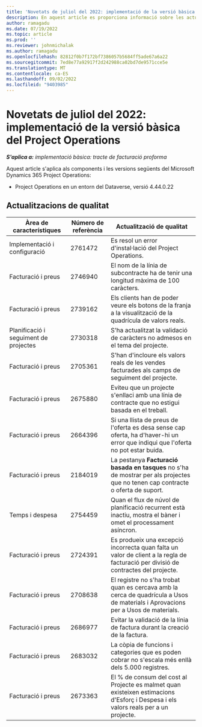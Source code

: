 ```yaml
---
title: 'Novetats de juliol del 2022: implementació de la versió bàsica del Project Operations'
description: En aquest article es proporciona informació sobre les actualitzacions de qualitat que estan disponibles a la versió de juliol de 2022 de la implementació bàsica del Microsoft Dynamics 365 Project Operations.
author: ramagadu
ms.date: 07/19/2022
ms.topic: article
ms.prod: ''
ms.reviewer: johnmichalak
ms.author: ramagadu
ms.openlocfilehash: 82812f0b7f172bf7386057b5684ff5ade67a6a22
ms.sourcegitcommit: 7ed8e77a92917f2d242988ca02bd7de9571cce5e
ms.translationtype: MT
ms.contentlocale: ca-ES
ms.lasthandoff: 09/02/2022
ms.locfileid: "9403985"
---
```

# <a name="whats-new-july-2022---project-operations-lite-deployment"></a>Novetats de juliol del 2022: implementació de la versió bàsica del Project Operations

_**S'aplica a:** implementació bàsica: tracte de facturació proforma_

Aquest article s'aplica als components i les versions següents del Microsoft Dynamics 365 Project Operations:

- Project Operations en un entorn del Dataverse, versió 4.44.0.22

## <a name="quality-updates"></a>Actualitzacions de qualitat

| Àrea de característiques | Número de referència | Actualització de qualitat |
| --- | --- | --- |
| Implementació i configuració | 2761472 | Es resol un error d'instal·lació del Project Operations. |
| Facturació i preus | 2746940 | El nom de la línia de subcontracte ha de tenir una longitud màxima de 100 caràcters. |
| Facturació i preus | 2739162 | Els clients han de poder veure els botons de la franja a la visualització de la quadrícula de valors reals. |
| Planificació i seguiment de projectes | 2730318 | S'ha actualitzat la validació de caràcters no admesos en el tema del projecte. |
| Facturació i preus | 2705361 | S'han d'incloure els valors reals de les vendes facturades als camps de seguiment del projecte. |
| Facturació i preus | 2675880 | Eviteu que un projecte s'enllaci amb una línia de contracte que no estigui basada en el treball. |
| Facturació i preus | 2664396 | Si una llista de preus de l'oferta es desa sense cap oferta, ha d'haver-hi un error que indiqui que l'oferta no pot estar buida. |
| Facturació i preus | 2184019 | La pestanya **Facturació basada en tasques** no s'ha de mostrar per als projectes que no tenen cap contracte o oferta de suport. |
| Temps i despesa | 2754459 | Quan el flux de núvol de planificació recurrent està inactiu, mostra el bàner i omet el processament asíncron. |
| Facturació i preus | 2724391 | Es produeix una excepció incorrecta quan falta un valor de client a la regla de facturació per divisió de contractes del projecte. |
| Facturació i preus | 2708638 | El registre no s'ha trobat quan es cercava amb la cerca de quadrícula a Usos de materials i Aprovacions per a Usos de materials.|
| Facturació i preus | 2686977 | Evitar la validació de la línia de factura durant la creació de la factura. |
| Facturació i preus | 2683032 | La còpia de funcions i categories que es poden cobrar no s'escala més enllà dels 5.000 registres.|
| Facturació i preus | 2673363 | El % de consum del cost al Projecte es malmet quan existeixen estimacions d'Esforç i Despesa i els valors reals per a un projecte. |

